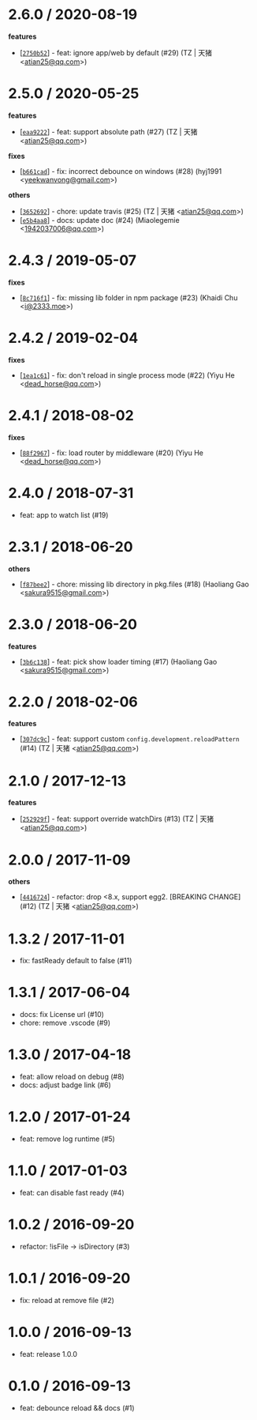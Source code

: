 
2.6.0 / 2020-08-19
==================

**features**
  * [[`2750b52`](http://github.com/eggjs/egg-development/commit/2750b525bba30d88e94bf622f22cfc4389cdcda5)] - feat: ignore app/web by default (#29) (TZ | 天猪 <<atian25@qq.com>>)

2.5.0 / 2020-05-25
==================

**features**
  * [[`eaa9222`](http://github.com/eggjs/egg-development/commit/eaa922279c2c3bf55ffd7f394dedd09aa7ef2480)] - feat: support absolute path (#27) (TZ | 天猪 <<atian25@qq.com>>)

**fixes**
  * [[`b661cad`](http://github.com/eggjs/egg-development/commit/b661cad0251bb580c04ad2b8e7f35b20c765820b)] - fix: incorrect debounce on windows (#28) (hyj1991 <<yeekwanvong@gmail.com>>)

**others**
  * [[`3652692`](http://github.com/eggjs/egg-development/commit/3652692dfa929040b3e35f05a7b03ae19b2e476b)] - chore: update travis (#25) (TZ | 天猪 <<atian25@qq.com>>)
  * [[`e5b4aa8`](http://github.com/eggjs/egg-development/commit/e5b4aa88fb1db901ca550fd1db95afd94c596a63)] - docs: update doc (#24) (Miaolegemie <<1942037006@qq.com>>)

2.4.3 / 2019-05-07
==================

**fixes**
  * [[`8c716f1`](http://github.com/eggjs/egg-development/commit/8c716f1bca5a44478229abf5ff2c47bc6fb3822f)] - fix: missing lib folder in npm package (#23) (Khaidi Chu <<i@2333.moe>>)

2.4.2 / 2019-02-04
==================

**fixes**
  * [[`1ea1c61`](http://github.com/eggjs/egg-development/commit/1ea1c618616e165da771c1bb4ff87f2abd0635b8)] - fix: don't reload in single process mode (#22) (Yiyu He <<dead_horse@qq.com>>)

2.4.1 / 2018-08-02
==================

**fixes**
  * [[`88f2967`](http://github.com/eggjs/egg-development/commit/88f2967207a43ba6a7e79a3426d3d1eae78fa292)] - fix: load router by middleware (#20) (Yiyu He <<dead_horse@qq.com>>)

2.4.0 / 2018-07-31
==================

  * feat: app to watch list (#19)

2.3.1 / 2018-06-20
==================

**others**
  * [[`f87bee2`](http://github.com/eggjs/egg-development/commit/f87bee2171f29b042e88503896c8e8de11be6167)] - chore: missing lib directory in pkg.files (#18) (Haoliang Gao <<sakura9515@gmail.com>>)

2.3.0 / 2018-06-20
==================

**features**
  * [[`3b6c138`](http://github.com/eggjs/egg-development/commit/3b6c1387712b68f7e0eb9833f7c486e37d77f8fd)] - feat: pick show loader timing (#17) (Haoliang Gao <<sakura9515@gmail.com>>)

2.2.0 / 2018-02-06
==================

**features**
  * [[`307dc9c`](http://github.com/eggjs/egg-development/commit/307dc9c2659adea5fa6e9bcb65e8db178f8de366)] - feat: support custom `config.development.reloadPattern ` (#14) (TZ | 天猪 <<atian25@qq.com>>)

2.1.0 / 2017-12-13
==================

**features**
  * [[`252929f`](http://github.com/eggjs/egg-development/commit/252929f980d055e1cec05811981e204d0d81cb23)] - feat: support override watchDirs (#13) (TZ | 天猪 <<atian25@qq.com>>)

2.0.0 / 2017-11-09
==================

**others**
  * [[`4416724`](http://github.com/eggjs/egg-development/commit/44167241fdb7cd11a5c68b4de5e728aa8992dcf8)] - refactor: drop <8.x, support egg2. [BREAKING CHANGE] (#12) (TZ | 天猪 <<atian25@qq.com>>)

1.3.2 / 2017-11-01
==================

  * fix: fastReady default to false (#11)

1.3.1 / 2017-06-04
==================

  * docs: fix License url (#10)
  * chore: remove .vscode (#9)

1.3.0 / 2017-04-18
==================

  * feat: allow reload on debug (#8)
  * docs: adjust badge link (#6)

1.2.0 / 2017-01-24
==================

  * feat: remove log runtime (#5)

1.1.0 / 2017-01-03
==================

  * feat: can disable fast ready (#4)

1.0.2 / 2016-09-20
==================

  * refactor: !isFile -> isDirectory (#3)

1.0.1 / 2016-09-20
==================

  * fix: reload at remove file (#2)

1.0.0 / 2016-09-13
==================
  * feat: release 1.0.0 

0.1.0 / 2016-09-13
==================
  * feat: debounce reload && docs (#1) 


